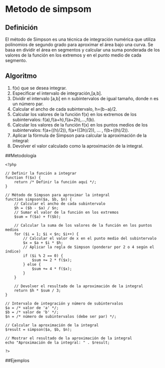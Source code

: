 # Metodo de simpsom
## Definición

El método de Simpson es una técnica de integración numérica que utiliza polinomios de segundo grado para aproximar el área bajo una curva. Se basa en dividir el área en segmentos y calcular una suma ponderada de los valores de la función en los extremos y en el punto medio de cada segmento.
## Algoritmo

1. f(x) que se desea integrar.
2. Especificar el intervalo de integración,[a,b].
3. Dividir el intervalo [a,b] en n subintervalos de igual tamaño, donde n es un número par.
4. Calcular el ancho de cada subintervalo, h=(b−a)/2.
5. Calcular los valores de la función f(x) en los extremos de los subintervalos: f(a),f(a+h),f(a+2h),…,f(b).
6. Calcular los valores de la función f(x) en los puntos medios de los subintervalos: f(a+((h)/2)), f(a+((3h)/2)), ... , f(b+((h)/2)).
7. Aplicar la fórmula de Simpson para calcular la aproximación de la integral:
8. Devolver el valor calculado como la aproximación de la integral.


##Metodología 
```
<?php

// Definir la función a integrar
function f($x) {
    return /* Definir la función aquí */;
}

// Método de Simpson para aproximar la integral
function simpson($a, $b, $n) {
    // Calcular el ancho de cada subintervalo
    $h = ($b - $a) / $n;
    // Sumar el valor de la función en los extremos
    $sum = f($a) + f($b);
    
    // Calcular la suma de los valores de la función en los puntos medios
    for ($i = 1; $i < $n; $i++) {
        // Calcular el valor de x en el punto medio del subintervalo
        $x = $a + $i * $h;
        // Aplicar la regla de Simpson (ponderar por 2 o 4 según el índice)
        if ($i % 2 == 0) {
            $sum += 2 * f($x);
        } else {
            $sum += 4 * f($x);
        }
    }
    
    // Devolver el resultado de la aproximación de la integral
    return $h * $sum / 3;
}

// Intervalo de integración y número de subintervalos
$a = /* valor de 'a' */;
$b = /* valor de 'b' */;
$n = /* número de subintervalos (debe ser par) */;

// Calcular la aproximación de la integral
$result = simpson($a, $b, $n);

// Mostrar el resultado de la aproximación de la integral
echo "Aproximación de la integral: " . $result;

?>
```

##Ejemplos
